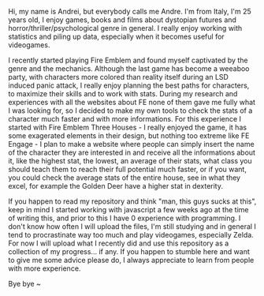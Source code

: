 Hi, my name is Andrei, but everybody calls me Andre. I'm from Italy, I'm 25 years old, I enjoy games, books and films about dystopian futures and horror/thriller/psychological genre in general. I really enjoy working with statistics and piling up data, especially when it becomes useful for videogames.

I recently started playing Fire Emblem and found myself captivated by the genre and the mechanics. Although the last game has become a weeaboo party, with characters more colored than reality itself during an LSD induced panic attack, I really enjoy planning the best paths for characters, to maximize their skills and to work with stats. 
During my research and experiences with all the websites about FE none of them gave me fully what I was looking for, so I decided to make my own tools to check the stats of a character much faster and with more informations. For this experience I started with Fire Emblem Three Houses - I really enjoyed the game, it has some exagerated elements in their design, but nothing too extreme like FE Engage - I plan to make a website where people can simply insert the name of the character they are interested in and receive all the informations about it, like the highest stat, the lowest, an average of their stats, what class you should teach them to reach their full potential much faster, or if you want, you could check the average stats of the entire house, see in what they excel, for example the Golden Deer have a higher stat in dexterity. 

If you happen to read my repository and think "man, this guys sucks at this", keep in mind I started working with javascript a few weeks ago at the time of writing this, and prior to this I have 0 experience with programming. I don't know how often I will upload the files, I'm still studying and in general I tend to procrastinate way too much and play videogames, especially Zelda. For now I will upload what I recently did and use this repository as a collection of my progress... if any. If you happen to stumble here and want to give me some advice please do, I always appreciate to learn from people with more experience.

Bye bye ~
